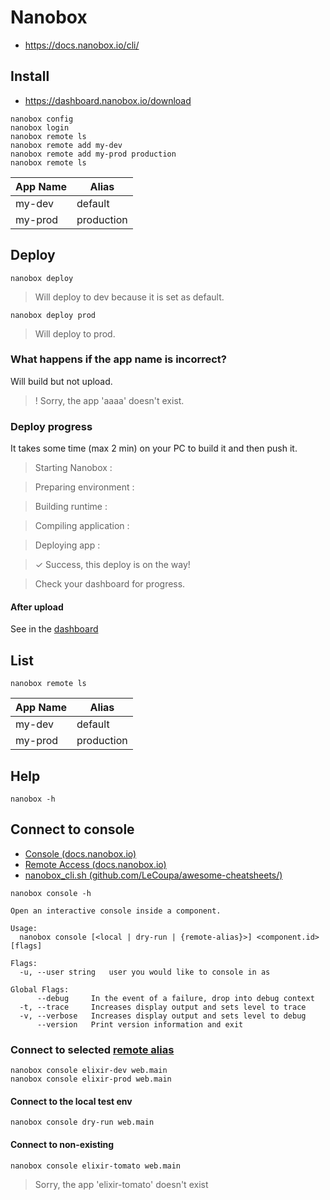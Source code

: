 # Nanobox

* https://docs.nanobox.io/cli/

## Install

* https://dashboard.nanobox.io/download

```shell
nanobox config
nanobox login
nanobox remote ls
nanobox remote add my-dev
nanobox remote add my-prod production
nanobox remote ls
```

App Name     | Alias
----------|--------------
my-dev   | default
my-prod  | production


## Deploy

```shel
nanobox deploy
```
> Will deploy to dev because it is set as default.

```shell
nanobox deploy prod
```
> Will deploy to prod.

### What happens if the app name is incorrect?

Will build but not upload.

> ! Sorry, the app 'aaaa' doesn't exist.

### Deploy progress

It takes some time (max 2 min) on your PC to build it and then push it.

> Starting Nanobox :

> Preparing environment :

> Building runtime :

> Compiling application :

> Deploying app :

> ✓ Success, this deploy is on the way!

>  Check your dashboard for progress.

#### After upload

See in the [dashboard](https://dashboard.nanobox.io/apps/)

## List

```shell
nanobox remote ls
```

App Name     | Alias
----------|--------------
my-dev   | default
my-prod  | production

## Help

```shell
nanobox -h
```

## Connect to console

* [Console  (docs.nanobox.io)](https://docs.nanobox.io/cli/console/)
* [Remote Access (docs.nanobox.io)](https://docs.nanobox.io/live-app-management/remote-access/)
* [nanobox_cli.sh (github.com/LeCoupa/awesome-cheatsheets/)](https://gist.github.com/LeCoupa/d5c1e0ffa43a171e64429a658a8ad52f)

```shell
nanobox console -h
```

```
Open an interactive console inside a component.

Usage:
  nanobox console [<local | dry-run | {remote-alias}>] <component.id> [flags]

Flags:
  -u, --user string   user you would like to console in as

Global Flags:
      --debug     In the event of a failure, drop into debug context
  -t, --trace     Increases display output and sets level to trace
  -v, --verbose   Increases display output and sets level to debug
      --version   Print version information and exit
```
### Connect to selected [remote alias](#list)

```shell
nanobox console elixir-dev web.main
nanobox console elixir-prod web.main
```

#### Connect to the local test env

```shell
nanobox console dry-run web.main
```

#### Connect to non-existing

```shell
nanobox console elixir-tomato web.main
```
>  Sorry, the app 'elixir-tomato' doesn't exist